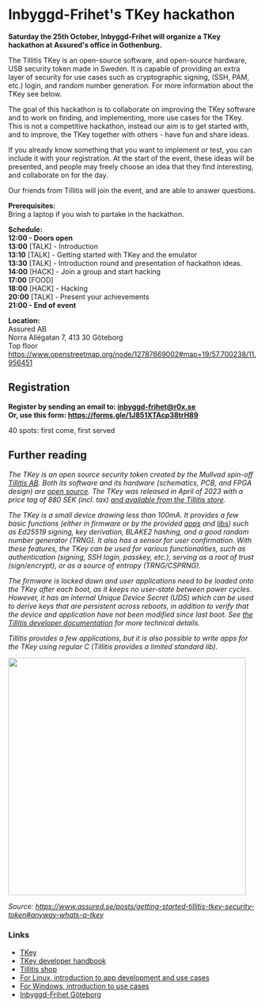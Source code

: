 # Inbyggd-Frihet's TKey hackathon

**Saturday the 25th October,
Inbyggd-Frihet will organize a TKey hackathon at Assured's office in Gothenburg.**

The Tillitis TKey is an open-source software, and open-source hardware, USB security token made in Sweden.
It is capable of providing an extra layer of security for use cases such as cryptographic signing, (SSH, PAM, etc.) login, and random number generation.
For more information about the TKey see below.

The goal of this hackathon is to collaborate on improving the TKey software and to work on finding, and implementing, more use cases for the TKey.
This is not a competitive hackathon, instead our aim is to get started with, and to improve, the TKey together with others - have fun and share ideas.

If you already know something that you want to implement or test, you can include it with your registration.
At the start of the event, these ideas will be presented, and people may freely choose an idea that they find interesting, and collaborate on for the day.

Our friends from Tillitis will join the event, and are able to answer questions.

**Prerequisites:** \
Bring a laptop if you wish to partake in the hackathon.

**Schedule:** \
**12:00 - Doors open** \
**13:00** [TALK] - Introduction \
**13:10** [TALK] - Getting started with TKey and the emulator\
**13:30** [TALK] - Introduction round and presentation of hackathon ideas.\
**14:00** [HACK] - Join a group and start hacking\
**17:00** [FOOD] \
**18:00** [HACK] - Hacking\
**20:00** [TALK] - Present your achievements\
**21:00 - End of event**

**Location:** \
Assured AB \
Norra Allégatan 7, 413 30 Göteborg \
Top floor \
<https://www.openstreetmap.org/node/12787669002#map=19/57.700238/11.956451>

## Registration

**Register by sending an email to: <inbyggd-frihet@r0x.se>** \
**Or, use this form: <https://forms.gle/1J851XTAcp38trH89>**

40 spots: first come, first served

## Further reading

_The TKey is an open source security token created by the Mullvad spin-off [Tillitis AB](https://tillitis.se/)._
_Both its software and its hardware (schematics, PCB, and FPGA design) are [open source](https://github.com/tillitis/tillitis-key1)._
_The TKey was released in April of 2023 with a price tag of 880 SEK (incl. tax) [and available from the Tillitis store](https://shop.tillitis.se/products/tkey)._

_The TKey is a small device drawing less than 100mA. It provides a few basic functions (either in firmware or by the provided [apps](https://github.com/tillitis/tillitis-key1-apps) and [libs](https://github.com/tillitis/tkey-libs)) such as Ed25519 signing, key derivation, BLAKE2 hashing, and a good random number generator (TRNG)._
_It also has a sensor for user confirmation._
_With these features, the TKey can be used for various functionalities, such as authentication (signing, SSH login, passkey, etc.), serving as a root of trust (sign/encrypt), or as a source of entropy (TRNG/CSPRNG)._

_The firmware is locked down and user applications need to be loaded onto the TKey after each boot, as it keeps no user-state between power cycles._
_However, it has an internal Unique Device Secret (UDS) which can be used to derive keys that are persistent across reboots, in addition to verify that the device and application have not been modified since last boot._
_See [the Tillitis developer documentation](https://dev.tillitis.se) for more technical details._

_Tillitis provides a few applications, but it is also possible to write apps for the TKey using regular C (Tillitis provides a limited standard lib)._

[<img src="tillitis-tkey.avif" width="480" />](.)

_Source: <https://www.assured.se/posts/getting-started-tillitis-tkey-security-token#anyway-whats-a-tkey>_


### Links

- [TKey](https://www.tillitis.se/products/tkey/)
- [TKey developer handbook](https://dev.tillitis.se/intro/)
- [Tillitis shop](https://shop.tillitis.se/)
- [For Linux, introduction to app development and use cases](https://www.assured.se/posts/getting-started-tillitis-tkey-security-token)
- [For Windows, introduction to use cases](https://www.assured.se/posts/sign-git-commits-tillitis-tkey-security-token)
- [Inbyggd-Frihet Göteborg](https://inbyggd-frihet.org)
